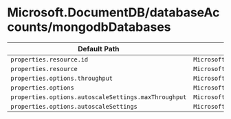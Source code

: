 # Microsoft.DocumentDB/databaseAccounts/mongodbDatabases

| Default Path | Alias |
|---|---|
| `properties.resource.id` | `Microsoft.DocumentDB/databaseAccounts/mongodbDatabases/resource.id` |
| `properties.resource` | `Microsoft.DocumentDB/databaseAccounts/mongodbDatabases/resource` |
| `properties.options.throughput` | `Microsoft.DocumentDB/databaseAccounts/mongodbDatabases/options.throughput` |
| `properties.options` | `Microsoft.DocumentDB/databaseAccounts/mongodbDatabases/options` |
| `properties.options.autoscaleSettings.maxThroughput` | `Microsoft.DocumentDB/databaseAccounts/mongodbDatabases/options.autoscaleSettings.maxThroughput` |
| `properties.options.autoscaleSettings` | `Microsoft.DocumentDB/databaseAccounts/mongodbDatabases/options.autoscaleSettings` |

